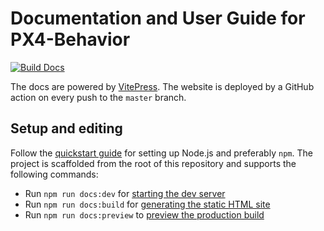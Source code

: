 # Documentation and User Guide for PX4-Behavior

[![Build Docs](https://github.com/robin-mueller/px4-behavior-docs/actions/workflows/deploy.yml/badge.svg?branch=master)](https://github.com/robin-mueller/px4-behavior-docs/deployments)


The docs are powered by [VitePress](https://vitepress.dev/). The website is deployed by a GitHub action on every push to the `master` branch.

## Setup and editing

Follow the [quickstart guide](https://vitepress.dev/guide/getting-started) for setting up Node.js and preferably `npm`. The project is scaffolded from the root of this repository and supports the following commands:
- Run `npm run docs:dev` for [starting the dev server](https://vitepress.dev/reference/cli#vitepress-dev)
- Run `npm run docs:build` for [generating the static HTML site](https://vitepress.dev/reference/cli#vitepress-build)
- Run `npm run docs:preview` to [preview the production build](https://vitepress.dev/reference/cli#vitepress-preview)

